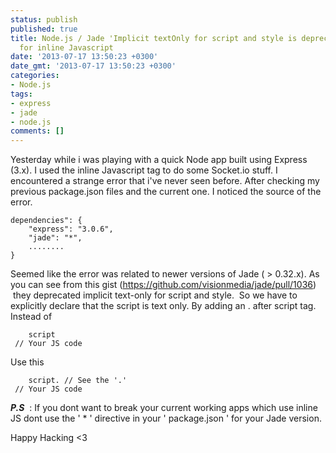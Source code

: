 ```yaml
---
status: publish
published: true
title: Node.js / Jade 'Implicit textOnly for script and style is deprecated.' error
  for inline Javascript
date: '2013-07-17 13:50:23 +0300'
date_gmt: '2013-07-17 13:50:23 +0300'
categories:
- Node.js
tags:
- express
- jade
- node.js
comments: []
---
```

Yesterday while i was playing with a quick Node app built using Express (3.x). I used the inline Javascript tag to do some Socket.io stuff.
I encountered a strange error that i've never seen before. After checking my previous package.json files and the current one. I noticed the source of the error.

    dependencies": {
        "express": "3.0.6",
        "jade": "*",
        ........
    }

Seemed like the error was related to newer versions of Jade ( &gt; 0.32.x). As you can see from this gist (<a title="Deprecate implicit text-only for script and style" href="https://github.com/visionmedia/jade/pull/1036" target="_blank">https://github.com/visionmedia/jade/pull/1036</a>)  they deprecated implicit text-only for script and style.<span style="font-size: 1em;"> </span>
So we have to explicitly declare that the script is text only. By adding an . after script tag.
Instead of

        script
     // Your JS code

Use this

        script. // See the '.'
     // Your JS code

***P.S***  : If you dont want to break your current working apps which use inline JS dont use the ' * ' directive in your ' package.json ' for your Jade version.

Happy Hacking &lt;3